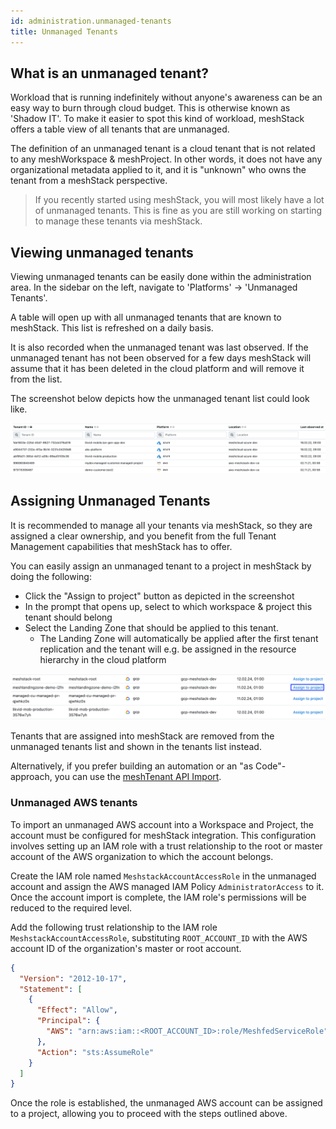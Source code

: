 ```yaml
---
id: administration.unmanaged-tenants
title: Unmanaged Tenants
---
```


## What is an unmanaged tenant?

Workload that is running indefinitely without anyone's awareness can be an easy way to burn through cloud budget. This is otherwise
known as 'Shadow IT'. To make it easier to spot this kind of workload, meshStack offers a table view of all tenants that are unmanaged.

The definition of an unmanaged tenant is a cloud tenant that is not related to any meshWorkspace & meshProject. In other words, it does not
have any organizational metadata applied to it, and it is "unknown" who owns the tenant from a meshStack perspective.

> If you recently started using meshStack, you will most likely have a lot of unmanaged tenants. This is fine
> as you are still working on starting to manage these tenants via meshStack.

## Viewing unmanaged tenants

Viewing unmanaged tenants can be easily done within the administration area. In the sidebar on the left, navigate to 'Platforms' -> 'Unmanaged Tenants'.

A table will open up with all unmanaged tenants that are known to meshStack. This list is refreshed on a daily basis.

It is also recorded when the unmanaged tenant was last observed. If the unmanaged tenant has not been observed for a few days meshStack will
assume that it has been deleted in the cloud platform and will remove it from the list.

The screenshot below depicts how the unmanaged tenant list could look like.

![Unmanaged Tenants](assets/unmanaged-tenants.png)

## Assigning Unmanaged Tenants

It is recommended to manage all your tenants via meshStack, so they are assigned a clear ownership, and you benefit from the full Tenant Management
capabilities that meshStack has to offer.

You can easily assign an unmanaged tenant to a project in meshStack by doing the following:

- Click the "Assign to project" button as depicted in the screenshot
- In the prompt that opens up, select to which workspace & project this tenant should belong
- Select the Landing Zone that should be applied to this tenant.
  - The Landing Zone will automatically be applied after the first tenant replication and the
    tenant will e.g. be assigned in the resource hierarchy in the cloud platform

![Unmanaged Tenant Assignment](assets/unmanaged-tenants-assignment.png)

Tenants that are assigned into meshStack are removed from the unmanaged tenants list and shown in the tenants list instead.

Alternatively, if you prefer building an automation or an "as Code"-approach, you can use the [meshTenant API Import](https://docs.meshcloud.io/api/#_meshtenant).

### Unmanaged AWS tenants

To import an unmanaged AWS account into a Workspace and Project, the account must be configured for meshStack integration. This configuration involves setting up an IAM role with a trust relationship to the root or master account of the AWS organization to which the account belongs.

Create the IAM role named `MeshstackAccountAccessRole` in the unmanaged account and assign the AWS managed IAM Policy `AdministratorAccess` to it. Once the account import is complete, the IAM role's permissions will be reduced to the required level.

Add the following trust relationship to the IAM role `MeshstackAccountAccessRole`, substituting `ROOT_ACCOUNT_ID` with the AWS account ID of the organization's master or root account.

```json
{
  "Version": "2012-10-17",
  "Statement": [
    {
      "Effect": "Allow",
      "Principal": {
        "AWS": "arn:aws:iam::<ROOT_ACCOUNT_ID>:role/MeshfedServiceRole"
      },
      "Action": "sts:AssumeRole"
    }
  ]
}
```

Once the role is established, the unmanaged AWS account can be assigned to a project, allowing you to proceed with the steps outlined above.
